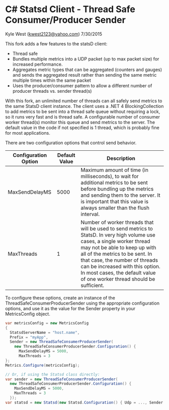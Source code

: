 C# Statsd Client - Thread Safe Consumer/Producer Sender
=======================================================

Kyle West (kwest2123@yahoo.com)
7/30/2015


This fork adds a few features to the statsD client:

- Thread safe
- Bundles multiple metrics into a UDP packet (up to max packet size) for increased performance.
- Aggregates metric types that can be aggregated (counters and gauges) and sends the aggregated result rather than sending the same metric multiple times within the same packet
- Uses the producer/consumer pattern to allow a different number of producer threads vs. sender thread(s)


With this fork, an unlimited number of threads can all safely send metrics to the same StatsD client instance.  The client uses a .NET 4 BlockingCollection to add metrics to be sent into a thread safe queue without requiring a lock, so it runs very fast and is thread safe.  A configurable number of consumer worker thread(s) monitor this queue and send metrics to the server.  The default value in the code if not specified is 1 thread, which is probably fine for most applications.

There are two configuration options that control send behavior.

| Configuration Option | Default Value | Description                                                                                                                                                                                                                                                                                                                                      |
|----------------------|---------------|--------------------------------------------------------------------------------------------------------------------------------------------------------------------------------------------------------------------------------------------------------------------------------------------------------------------------------------------------|
| MaxSendDelayMS       | 5000          | Maximum amount of time (in milliseconds), to wait for additional metrics to be sent before bundling up the metrics and sending them to the server.  It is important that this value is always smaller than the flush interval.                                                                                                                   |
| MaxThreads           | 1             | Number of worker threads that will be used to send metrics to StatsD.  In very high volume use cases, a single worker thread may not be able to keep up with all of the metrics to be sent.  In that case, the number of threads can be increased with this option.  In most cases, the default value of one worker thread should be sufficient. |


To configure these options, create an instance of the ThreadSafeConsumerProducerSender using the appropriate configuration options, and use it as the value for the Sender property in your MetricsConfig object.

``` C#
var metricsConfig = new MetricsConfig
{
  StatsdServerName = "host.name",
  Prefix = "myApp",
  Sender = new ThreadSafeConsumerProducerSender(
    new ThreadSafeConsumerProducerSender.Configuration() { 
      MaxSendDelayMS = 5000,
      MaxThreads = 3
};
Metrics.Configure(metricsConfig);

// Or, if using the Statsd class directly:
var sender = new ThreadSafeConsumerProducerSender(
  new ThreadSafeConsumerProducerSender.Configuration() {
    MaxSendDelayMS = 5000,
    MaxThreads = 3
  });
var statsd = new Statsd(new Statsd.Configuration() { Udp = ..., Sender = sender });
```